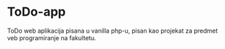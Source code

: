 # ToDo-app

ToDo web aplikacija pisana u vanilla php-u, pisan kao projekat za predmet veb programiranje na fakultetu.
